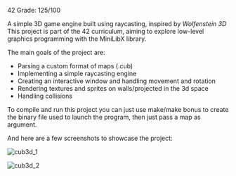 42 Grade: 125/100

A simple 3D game engine built using raycasting, inspired by *Wolfenstein 3D*
This project is part of the 42 curriculum, aiming to explore low-level graphics programming with the MiniLibX library.

The main goals of the project are:
- Parsing a custom format of maps (.cub)
- Implementing a simple raycasting engine
- Creating an interactive window and handling movement and rotation
- Rendering textures and sprites on walls/projected in the 3d space
- Handling collisions

To compile and run this project you can just use make/make bonus to create the binary file used to launch the program, then just pass a map as argument.

And here are a few screenshots to showcase the project:

![cub3d_1](https://github.com/user-attachments/assets/6f05915e-716d-43ec-877b-374e82a32c48)

![cub3d_2](https://github.com/user-attachments/assets/b6412bda-4bba-4e8d-b333-33db247f1175)
